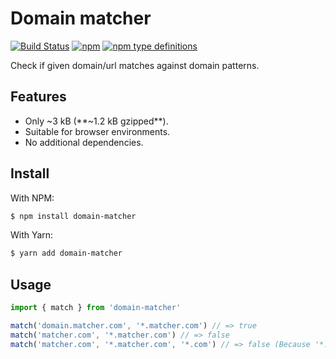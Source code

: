 # Domain matcher
[![Build Status](https://api.travis-ci.org/AurityLab/domain-matcher.svg?branch=master)](https://travis-ci.org/AurityLab/domain-matcher)
[![npm](https://img.shields.io/npm/v/recaptcha-v3.svg)](https://www.npmjs.com/package/domain-matcher) 
[![npm type definitions](https://img.shields.io/npm/types/recaptcha-v3.svg)](https://www.npmjs.com/package/domain-matcher)

Check if given domain/url matches against domain patterns.

## Features
* Only ~3 kB (**~1.2 kB gzipped**).
* Suitable for browser environments.
* No additional dependencies.

## Install
With NPM:
```bash
$ npm install domain-matcher
```

With Yarn:
```bash
$ yarn add domain-matcher
```

## Usage
```javascript
import { match } from 'domain-matcher'

match('domain.matcher.com', '*.matcher.com') // => true
match('matcher.com', '*.matcher.com') // => false
match('matcher.com', '*.matcher.com', '*.com') // => false (Because '*.com' matches)
```
